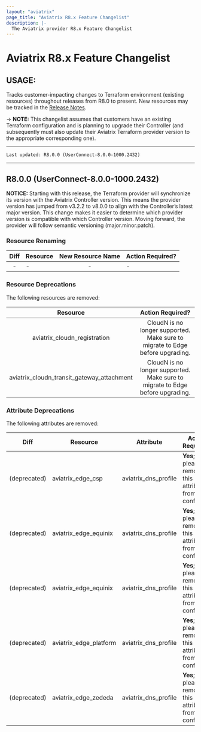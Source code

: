 ```yaml
---
layout: "aviatrix"
page_title: "Aviatrix R8.x Feature Changelist"
description: |-
  The Aviatrix provider R8.x Feature Changelist
---
```


# Aviatrix R8.x Feature Changelist

## USAGE:
Tracks customer-impacting changes to Terraform environment (existing resources) throughout releases from R8.0 to present. New resources may be tracked in the [Release Notes](https://registry.terraform.io/providers/AviatrixSystems/aviatrix/latest/docs/guides/release-notes).

-> **NOTE:** This changelist assumes that customers have an existing Terraform configuration and is planning to upgrade their Controller (and subsequently must also update their Aviatrix Terraform provider version to the appropriate corresponding one).

---

``Last updated: R8.0.0 (UserConnect-8.0.0-1000.2432)``


---

## R8.0.0 (UserConnect-8.0.0-1000.2432)
**NOTICE:** Starting with this release, the Terraform provider will synchronize its version with the Aviatrix Controller version. This means the provider version has jumped from v3.2.2 to v8.0.0 to align with the Controller’s latest major version. This change makes it easier to determine which provider version is compatible with which Controller version.
Moving forward, the provider will follow semantic versioning (major.minor.patch).

### Resource Renaming
| Diff | Resource       | New Resource Name | Action Required?           |
|:----:|----------------|:-----------------:|----------------------------|
|-|-|-|-|

### Resource Deprecations

The following resources are removed:

| Resource       | Action Required?           |
|:--------------:|:--------------------------:|
aviatrix_cloudn_registration | CloudN is no longer supported. Make sure to migrate to Edge before upgrading. |
aviatrix_cloudn_transit_gateway_attachment | CloudN is no longer supported. Make sure to migrate to Edge before upgrading. |

### Attribute Deprecations

The following attributes are removed:

| Diff | Resource       | Attribute         | Action Required?           |
|:----:|----------------|:-----------------:|----------------------------|
|(deprecated)|aviatrix_edge_csp|aviatrix_dns_profile|**Yes**; please remove this attribute from the config.|
|(deprecated)|aviatrix_edge_equinix|aviatrix_dns_profile|**Yes**; please remove this attribute from the config.|
|(deprecated)|aviatrix_edge_equinix|aviatrix_dns_profile|**Yes**; please remove this attribute from the config.|
|(deprecated)|aviatrix_edge_platform|aviatrix_dns_profile|**Yes**; please remove this attribute from the config.|
|(deprecated)|aviatrix_edge_zededa|aviatrix_dns_profile|**Yes**; please remove this attribute from the config.|

